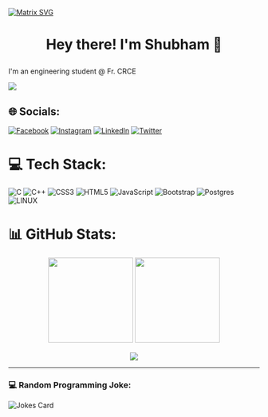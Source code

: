  [![Matrix SVG](https://raw.githubusercontent.com/rodrigograca31/rodrigograca31/master/matrix.svg)](https://www.youtube.com/watch?v=SDkAGkd4NLc) 

<h1><p align="center">Hey there! I'm Shubham 👋</p></h1>
  
I'm an engineering student @ Fr. CRCE
  
[![](https://visitcount.itsvg.in/api?id=shubhamgawri&icon=1&color=3)](https://visitcount.itsvg.in)

## 🌐 Socials:
[![Facebook](https://img.shields.io/badge/Facebook-%231877F2.svg?logo=Facebook&logoColor=white)](https://facebook.com/Shubhamsg09) [![Instagram](https://img.shields.io/badge/Instagram-%23E4405F.svg?logo=Instagram&logoColor=white)](https://instagram.com/shubham.gawri) [![LinkedIn](https://img.shields.io/badge/LinkedIn-%230077B5.svg?logo=linkedin&logoColor=white)](https://linkedin.com/in/shubham-gawri) [![Twitter](https://img.shields.io/badge/Twitter-%231DA1F2.svg?logo=Twitter&logoColor=white)](https://twitter.com/ShubhamGawri) 

# 💻 Tech Stack:
![C](https://img.shields.io/badge/c-%2300599C.svg?style=for-the-badge&logo=c&logoColor=white) ![C++](https://img.shields.io/badge/c++-%2300599C.svg?style=for-the-badge&logo=c%2B%2B&logoColor=white) ![CSS3](https://img.shields.io/badge/css3-%231572B6.svg?style=for-the-badge&logo=css3&logoColor=white) ![HTML5](https://img.shields.io/badge/html5-%23E34F26.svg?style=for-the-badge&logo=html5&logoColor=white) ![JavaScript](https://img.shields.io/badge/javascript-%23323330.svg?style=for-the-badge&logo=javascript&logoColor=%23F7DF1E) ![Bootstrap](https://img.shields.io/badge/bootstrap-%23563D7C.svg?style=for-the-badge&logo=bootstrap&logoColor=white) ![Postgres](https://img.shields.io/badge/postgres-%23316192.svg?style=for-the-badge&logo=postgresql&logoColor=white) ![LINUX](https://img.shields.io/badge/Linux-FCC624?style=for-the-badge&logo=linux&logoColor=black)
# 📊 GitHub Stats:
<div align="center">
<img height="170em" src="https://github-readme-stats.vercel.app/api?username=shubhamgawri&theme=chartreuse-dark&hide_border=false&include_all_commits=true&count_private=true">
<img height="170em" src="https://github-readme-streak-stats.herokuapp.com/?user=shubhamgawri&theme=chartreuse-dark&hide_border=false">
</div>
<br/>
<div align="center">
<img src="https://github-readme-stats.vercel.app/api/top-langs/?username=shubhamgawri&theme=chartreuse-dark&hide_border=false&include_all_commits=true&count_private=true&layout=compact" />
</div>

---

### 💻 Random Programming Joke:
![Jokes Card](https://readme-jokes.vercel.app/api)

